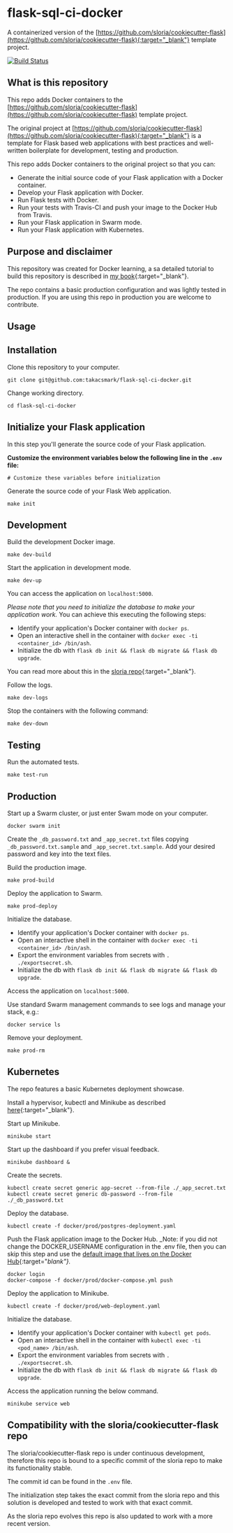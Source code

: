 # flask-sql-ci-docker

A containerized version of the [https://github.com/sloria/cookiecutter-flask](https://github.com/sloria/cookiecutter-flask){:target="_blank"} template project.

[![Build Status](https://travis-ci.org/takacsmark/flask-sql-ci-docker.svg?branch=master)](https://travis-ci.org/takacsmark/flask-sql-ci-docker)

## What is this repository

This repo adds Docker containers to the [https://github.com/sloria/cookiecutter-flask](https://github.com/sloria/cookiecutter-flask) template project.

The original project at [https://github.com/sloria/cookiecutter-flask](https://github.com/sloria/cookiecutter-flask){:target="_blank"} is a template for Flask based web applications with best practices and well-written boilerplate for development, testing and production.

This repo adds Docker containers to the original project so that you can:

* Generate the initial source code of your Flask application with a Docker container.
* Develop your Flask application with Docker.
* Run Flask tests with Docker.
* Run your tests with Travis-CI and push your image to the Docker Hub from Travis.
* Run your Flask application in Swarm mode.
* Run your Flask application with Kubernetes.

## Purpose and disclaimer

This repository was created for Docker learning, a sa detailed tutorial to build this repository is described in [my book](https://takacsmark.com/get-started-with-docker-in-your-projects-through-examples/){:target="_blank"}.

The repo contains a basic production configuration and was lightly tested in production. If you are using this repo in production you are welcome to contribute.

## Usage

## Installation

Clone this repository to your computer.

```terminal
git clone git@github.com:takacsmark/flask-sql-ci-docker.git
```

Change working directory.

```terminal
cd flask-sql-ci-docker
```

## Initialize your Flask application

In this step you'll generate the source code of your Flask application.

**Customize the environment variables below the following line in the `.env` file:**

```shell
# Customize these variables before initialization
```

Generate the source code of your Flask Web application.

```terminal
make init
```

## Development

Build the development Docker image.

```terminal
make dev-build
```

Start the application in development mode.

```termnial
make dev-up
```

You can access the application on `localhost:5000`.

_Please note that you need to initialize the database to make your application work._ You can achieve this executing the following steps:

* Identify your application's Docker container with `docker ps`.
* Open an interactive shell in the container with `docker exec -ti <container_id> /bin/ash`.
* Initialize the db with `flask db init && flask db migrate && flask db upgrade`.

You can read more about this in the [sloria repo](https://github.com/sloria/cookiecutter-flask/tree/master/%7B%7Bcookiecutter.app_name%7D%7D){:target="_blank"}.

Follow the logs.

```terminal
make dev-logs
```

Stop the containers with the following command:

```terminal
make dev-down
```

## Testing

Run the automated tests.

```terminal
make test-run
```

## Production

Start up a Swarm cluster, or just enter Swam mode on your computer.

```termninal
docker swarm init
```

Create the `_db_password.txt` and `_app_secret.txt` files copying `_db_password.txt.sample` and `_app_secret.txt.sample`. Add your desired password and key into the text files.

Build the production image.

```terminal
make prod-build
```

Deploy the application to Swarm.

```terminal
make prod-deploy
```

Initialize the database.

* Identify your application's Docker container with `docker ps`.
* Open an interactive shell in the container with `docker exec -ti <container_id> /bin/ash`.
* Export the environment variables from secrets with `. ./exportsecret.sh`.
* Initialize the db with `flask db init && flask db migrate && flask db upgrade`.

Access the application on `localhost:5000`.

Use standard Swarm management commands to see logs and manage your stack, e.g.:

```terminal
docker service ls
```

Remove your deployment.

```terminal
make prod-rm
```

## Kubernetes

The repo features a basic Kubernetes deployment showcase.

Install a hypervisor, kubectl and Minikube as described [here](https://kubernetes.io/docs/tasks/tools/install-minikube/){:target="_blank"}.

Start up Minikube.

```terminal
minikube start
```

Start up the dashboard if you prefer visual feedback.

```terminal
minikube dashboard &
```

Create the secrets.

```terminal
kubectl create secret generic app-secret --from-file ./_app_secret.txt
kubectl create secret generic db-password --from-file ./_db_password.txt
```

Deploy the database.

```termnial
kubectl create -f docker/prod/postgres-deployment.yaml
```

Push the Flask application image to the Docker Hub. _Note: if you did not change the DOCKER\_USERNAME configuration in the .env file, then you can skip this step and use the [default image that lives on the Docker Hub](https://cloud.docker.com/repository/docker/takacsmark/flask-sql-ci-web){:target="_blank"}._

```terminal
docker login
docker-compose -f docker/prod/docker-compose.yml push
```

Deploy the application to Minikube.

```terminal
kubectl create -f docker/prod/web-deployment.yaml
```

Initialize the database.

* Identify your application's Docker container with `kubectl get pods`.
* Open an interactive shell in the container with `kubectl exec -ti <pod_name> /bin/ash`.
* Export the environment variables from secrets with `. ./exportsecret.sh`.
* Initialize the db with `flask db init && flask db migrate && flask db upgrade`.

Access the application running the below command.

```termnial
minikube service web
```

## Compatibility with the sloria/cookiecutter-flask repo

The sloria/cookiecutter-flask repo is under continuous development, therefore this repo is bound to a specific commit of the sloria repo to make its functionality stable.

The commit id can be found in the `.env` file.

The initialization step takes the exact commit from the sloria repo and this solution is developed and tested to work with that exact commit.

As the sloria repo evolves this repo is also updated to work with a more recent version.